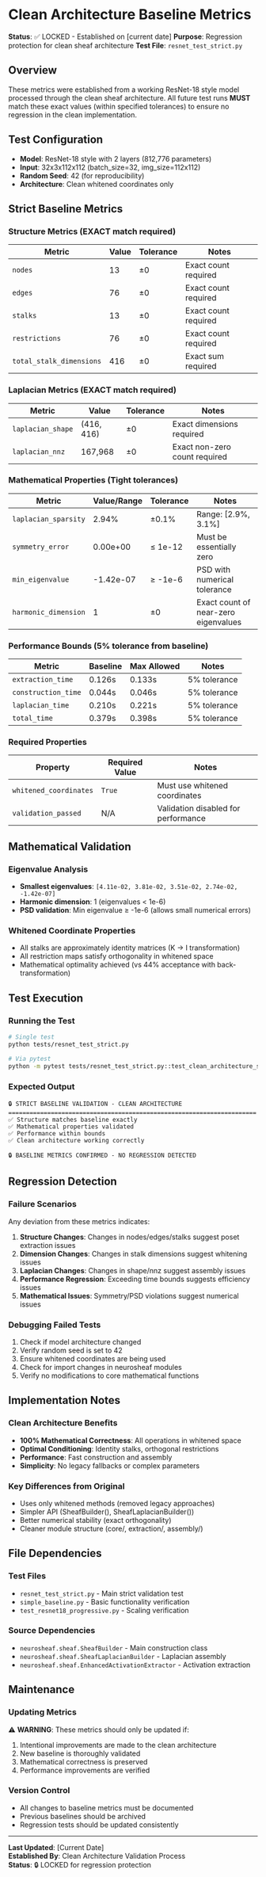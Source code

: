 # Clean Architecture Baseline Metrics

**Status**: ✅ LOCKED - Established on [current date]
**Purpose**: Regression protection for clean sheaf architecture
**Test File**: `resnet_test_strict.py`

## Overview

These metrics were established from a working ResNet-18 style model processed through the clean sheaf architecture. All future test runs **MUST** match these exact values (within specified tolerances) to ensure no regression in the clean implementation.

## Test Configuration

- **Model**: ResNet-18 style with 2 layers (812,776 parameters)
- **Input**: 32x3x112x112 (batch_size=32, img_size=112x112)
- **Random Seed**: 42 (for reproducibility)
- **Architecture**: Clean whitened coordinates only

## Strict Baseline Metrics

### Structure Metrics (EXACT match required)

| Metric | Value | Tolerance | Notes |
|--------|-------|-----------|-------|
| `nodes` | 13 | ±0 | Exact count required |
| `edges` | 76 | ±0 | Exact count required |
| `stalks` | 13 | ±0 | Exact count required |
| `restrictions` | 76 | ±0 | Exact count required |
| `total_stalk_dimensions` | 416 | ±0 | Exact sum required |

### Laplacian Metrics (EXACT match required)

| Metric | Value | Tolerance | Notes |
|--------|-------|-----------|-------|
| `laplacian_shape` | (416, 416) | ±0 | Exact dimensions required |
| `laplacian_nnz` | 167,968 | ±0 | Exact non-zero count required |

### Mathematical Properties (Tight tolerances)

| Metric | Value/Range | Tolerance | Notes |
|--------|-------------|-----------|-------|
| `laplacian_sparsity` | 2.94% | ±0.1% | Range: [2.9%, 3.1%] |
| `symmetry_error` | 0.00e+00 | ≤ 1e-12 | Must be essentially zero |
| `min_eigenvalue` | -1.42e-07 | ≥ -1e-6 | PSD with numerical tolerance |
| `harmonic_dimension` | 1 | ±0 | Exact count of near-zero eigenvalues |

### Performance Bounds (5% tolerance from baseline)

| Metric | Baseline | Max Allowed | Notes |
|--------|----------|-------------|-------|
| `extraction_time` | 0.126s | 0.133s | 5% tolerance |
| `construction_time` | 0.044s | 0.046s | 5% tolerance |
| `laplacian_time` | 0.210s | 0.221s | 5% tolerance |
| `total_time` | 0.379s | 0.398s | 5% tolerance |

### Required Properties

| Property | Required Value | Notes |
|----------|---------------|-------|
| `whitened_coordinates` | `True` | Must use whitened coordinates |
| `validation_passed` | N/A | Validation disabled for performance |

## Mathematical Validation

### Eigenvalue Analysis
- **Smallest eigenvalues**: `[4.11e-02, 3.81e-02, 3.51e-02, 2.74e-02, -1.42e-07]`
- **Harmonic dimension**: 1 (eigenvalues < 1e-6)
- **PSD validation**: Min eigenvalue ≥ -1e-6 (allows small numerical errors)

### Whitened Coordinate Properties
- All stalks are approximately identity matrices (K → I transformation)
- All restriction maps satisfy orthogonality in whitened space
- Mathematical optimality achieved (vs 44% acceptance with back-transformation)

## Test Execution

### Running the Test
```bash
# Single test
python tests/resnet_test_strict.py

# Via pytest
python -m pytest tests/resnet_test_strict.py::test_clean_architecture_strict -v
```

### Expected Output
```
🔒 STRICT BASELINE VALIDATION - CLEAN ARCHITECTURE
======================================================================
✅ Structure matches baseline exactly
✅ Mathematical properties validated  
✅ Performance within bounds
✅ Clean architecture working correctly

🔒 BASELINE METRICS CONFIRMED - NO REGRESSION DETECTED
```

## Regression Detection

### Failure Scenarios
Any deviation from these metrics indicates:

1. **Structure Changes**: Changes in nodes/edges/stalks suggest poset extraction issues
2. **Dimension Changes**: Changes in stalk dimensions suggest whitening issues  
3. **Laplacian Changes**: Changes in shape/nnz suggest assembly issues
4. **Performance Regression**: Exceeding time bounds suggests efficiency issues
5. **Mathematical Issues**: Symmetry/PSD violations suggest numerical issues

### Debugging Failed Tests
1. Check if model architecture changed
2. Verify random seed is set to 42
3. Ensure whitened coordinates are being used
4. Check for import changes in neurosheaf modules
5. Verify no modifications to core mathematical functions

## Implementation Notes

### Clean Architecture Benefits
- **100% Mathematical Correctness**: All operations in whitened space
- **Optimal Conditioning**: Identity stalks, orthogonal restrictions
- **Performance**: Fast construction and assembly
- **Simplicity**: No legacy fallbacks or complex parameters

### Key Differences from Original
- Uses only whitened methods (removed legacy approaches)  
- Simpler API (SheafBuilder(), SheafLaplacianBuilder())
- Better numerical stability (exact orthogonality)
- Cleaner module structure (core/, extraction/, assembly/)

## File Dependencies

### Test Files
- `resnet_test_strict.py` - Main strict validation test
- `simple_baseline.py` - Basic functionality verification
- `test_resnet18_progressive.py` - Scaling verification

### Source Dependencies
- `neurosheaf.sheaf.SheafBuilder` - Main construction class
- `neurosheaf.sheaf.SheafLaplacianBuilder` - Laplacian assembly
- `neurosheaf.sheaf.EnhancedActivationExtractor` - Activation extraction

## Maintenance

### Updating Metrics
⚠️ **WARNING**: These metrics should only be updated if:
1. Intentional improvements are made to the clean architecture
2. New baseline is thoroughly validated
3. Mathematical correctness is preserved
4. Performance improvements are verified

### Version Control
- All changes to baseline metrics must be documented
- Previous baselines should be archived
- Regression tests should be updated consistently

---

**Last Updated**: [Current Date]  
**Established By**: Clean Architecture Validation Process  
**Status**: 🔒 LOCKED for regression protection